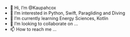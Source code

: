 - 👋 Hi, I’m @Kaupahcox
- 👀 I’m interested in Python, Swift, Paragliding and Diving
- 🌱 I’m currently learning Energy Sciences, Kotlin
- 💞️ I’m looking to collaborate on ...
- 📫 How to reach me ...

<!---
Kaupahcox/Kaupahcox is a ✨ special ✨ repository because its `README.md` (this file) appears on your GitHub profile.
You can click the Preview link to take a look at your changes.
--->
